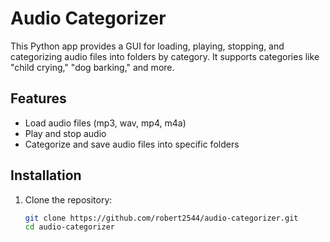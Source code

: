 # Audio Categorizer

This Python app provides a GUI for loading, playing, stopping, and categorizing audio files into folders by category. It supports categories like "child crying," "dog barking," and more.

## Features
- Load audio files (mp3, wav, mp4, m4a)
- Play and stop audio
- Categorize and save audio files into specific folders

## Installation

1. Clone the repository:
   ```bash
   git clone https://github.com/robert2544/audio-categorizer.git
   cd audio-categorizer
